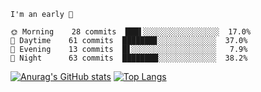 <!--START_SECTION:productive-box-in-readme-->
```text
I'm an early 🐥

🌞 Morning    28 commits  ███▌░░░░░░░░░░░░░░░░░  17.0%
🌆 Daytime    61 commits  ███████▊░░░░░░░░░░░░░  37.0%
🌃 Evening    13 commits  █▋░░░░░░░░░░░░░░░░░░░   7.9%
🌚 Night      63 commits  ████████░░░░░░░░░░░░░  38.2%
```
<!--END_SECTION:productive-box-in-readme-->
[![Anurag's GitHub stats](https://github-readme-stats.vercel.app/api?username=tykeaboyloy&count_private=true&theme=vue-dark&show_icons=true&bg_color=00000000)](https://github.com/anuraghazra/github-readme-stats)
[![Top Langs](https://github-readme-stats.vercel.app/api/top-langs/?username=tykeaboyloy&layout=compact&theme=vue-dark&langs_count=8&bg_color=00000000)](https://github.com/anuraghazra/github-readme-stats)
